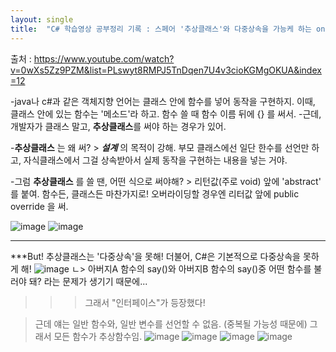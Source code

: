 ```yaml
---
layout: single
title:  "C# 학습영상 공부정리 기록 : 스페어 '추상클래스'와 다중상속을 가능케 하는 only '추상'이들만 모아놓은 '인터페이스'"
---
```


출처 : https://www.youtube.com/watch?v=0wXs5Zz9PZM&list=PLswyt8RMPJ5TnDqen7U4v3cioKGMgOKUA&index=12

-java나 c#과 같은 객체지향 언어는 클래스 안에 함수를 넣어 동작을 구현하지. 이때, 클래스 안에 있는 함수는 '메소드'라 하고. 함수 쓸 때 함수 이름 뒤에 {} 를 써서. 
-근데, 개발자가 클래스 말고, **추상클래스**를 써야 하는 경우가 있어. 

-**추상클래스** 는 왜 써? > 
***설계*** 의 목적이 강해. 부모 클래스에선 일단 한수를 선언만 하고, 자식클래스에서 그걸 상속받아서 실제 동작을 구현하는 내용을 넣는 거야. 

-그럼 **추상클래스** 를 쓸 땐, 어떤 식으로 써야해? > 
리턴값(주로 void) 앞에 'abstract' 를 붙여. 함수든, 클래스든 마찬가지로! 
오버라이딩할 경우엔 리터값 앞에 public override 을 써. 

![image](https://user-images.githubusercontent.com/78286797/221042975-f944fe8c-b7bc-4f9c-b377-0235cd382420.png)
![image](https://user-images.githubusercontent.com/78286797/221043247-21ea46e5-9125-4562-be57-b3713c140927.png)

-----------------------------------------------------------------------------------------------------------------------

***But! 추상클래스는 '다중상속'을 못해! 더불어, C#은 기본적으로 다중상속을 못하게 해! 
![image](https://user-images.githubusercontent.com/78286797/221045614-39d5196e-e061-484e-b66e-c46d9372eae8.png)
ㄴ> 아버지A 함수의 say()와 아버지B 함수의 say()중 어떤 함수를 불러야 돼? 라는 문제가 생기기 때문에... 

>>> 그래서 "인터페이스"가 등장했다! 

> 근데 얘는 일반 함수와, 일반 변수를 선언할 수 없음. (중복될 가능성 때문에) 그래서 모든 함수가 추상함수임. 
![image](https://user-images.githubusercontent.com/78286797/221046730-5ea7b404-4d1f-43b7-a3da-aa4df8e14c65.png)
![image](https://user-images.githubusercontent.com/78286797/221046833-2df63b20-fa73-4e4c-892f-493f08ad56a6.png)
![image](https://user-images.githubusercontent.com/78286797/221047121-b434f3ac-f212-4beb-9885-d36cfd4b5903.png)
![image](https://user-images.githubusercontent.com/78286797/221047346-00ea8853-54c5-401c-b3b9-495e30a55ccc.png)








